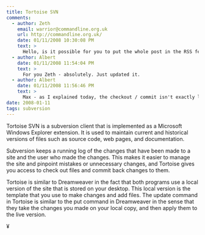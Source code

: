 ```yaml
---
title: Tortoise SVN
comments:
  - author: Zeth
    email: warrior@commandline.org.uk
    url: http://commandline.org.uk/
    date: 01/11/2008 10:30:08 PM
    text: >
      Hello, is it possible for you to put the whole post in the RSS feed? I read the blogs via an RSS Reader (Straw), and I often leave the house, my RSS reader downloads all the blogs in the morning and I might not have the network after that.
  - author: Albert
    date: 01/11/2008 11:54:04 PM
    text: >
      For you Zeth - absolutely. Just updated it.
  - author: Albert
    date: 01/11/2008 11:56:46 PM
    text: >
      Max - as I explained today, the checkout / commit isn't exactly like Dreamweaver's PUT command, but they are similar enough to make the comparison. When you commit new changes via subversion, they don't go to a live site like with dreamweaver, they go to the repository, which can't be run directly. I then check them out onto another server to run  the application, run the test, or serve the page.
date: 2008-01-11
tags: subversion
---
```

Tortoise SVN is a subversion client that is implemented as a Microsoft Windows Explorer extension.  It is used to maintain current and historical versions of files such as source code, web pages, and documentation.

Subversion keeps a running log of the changes that have been made to a site and the user who made the changes.  This makes it easier to manage the site and pinpoint mistakes or unnecessary changes, and Tortoise gives you access to check out files and commit back changes to them.

Tortoise is similar to Dreamweaver in the fact that both programs use a local version of the site that is stored on your desktop.  This local version is the template that you use to make changes and add files.  The update command in Tortoise is similar to the put command in Dreamweaver in the sense that they take the changes you made on your local copy, and then apply them to the live version.

¥

